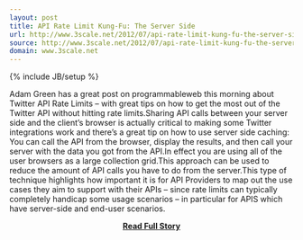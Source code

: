 ```yaml
---
layout: post
title: API Rate Limit Kung-Fu: The Server Side
url: http://www.3scale.net/2012/07/api-rate-limit-kung-fu-the-server-side/
source: http://www.3scale.net/2012/07/api-rate-limit-kung-fu-the-server-side/
domain: www.3scale.net
---
```

{% include JB/setup %}<p>Adam Green has a great post on programmableweb this morning about Twitter API Rate Limits – with great tips on how to get the most out of the Twitter API without hitting rate limits.Sharing API calls between your server side and the client’s browser is actually critical to making some Twitter integrations work and there’s a great tip on how to use server side caching: 
  You can call the API from the browser, display the results, and then call your server with the data you got from the API.In effect you are using all of the user browsers as a large collection grid.This approach can be used to reduce the amount of API calls you have to do from the server.This type of technique highlights how important it is for API Providers to map out the use cases they aim to support with their APIs – since rate limits can typically completely handicap some usage scenarios – in particular for APIS which have server-side and end-user scenarios.</p>
<center><p><a href="http://www.3scale.net/2012/07/api-rate-limit-kung-fu-the-server-side/" style='padding:25px; font-sze:18px; font-weight: bold;'>Read Full Story</a></p></center>
